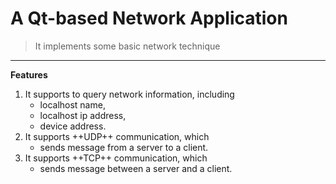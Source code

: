 # A Qt-based Network Application
> It implements some basic network technique
---

**Features**
1. It supports to query network information, including
    * localhost name,
    * localhost ip address,
    * device address.
2. It supports ++UDP++ communication, which
    * sends message from a server to a client.
3. It supports ++TCP++ communication, which
    * sends message between a server and a client.
